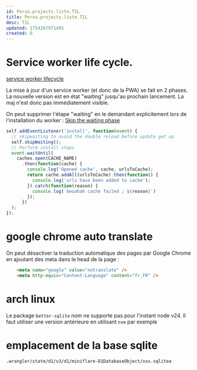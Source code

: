 ```yaml
---
id: Perso.projects.liste.TIL
title: Perso.projects.liste.TIL
desc: TIL
updated: 1754287971491
created: 0
---
```

# Service worker life cycle.

[service worker lifecycle](https://web.dev/articles/service-worker-lifecycle?hl=fr)

La mise à jour d'un service worker (et donc de la PWA) se fait en 2 phases. La nouvelle version est en état "waiting" jusqu'au prochain lancement. La maj n'est donc pas immédiatement visible.

On peut supprimer l'étape "waiting" en le demandant explicitement lors de l'installation du worker : [Skip the waiting phase](https://web.dev/articles/service-worker-lifecycle?hl=fr#skip_the_waiting_phase)

```js
self.addEventListener('install', function(event) {
  // skipwaiting to avoid the double reload before update get up 
  self.skipWaiting();
  // Perform install steps
  event.waitUntil(
    caches.open(CACHE_NAME)
      .then(function(cache) {
        console.log('Opened cache', cache, urlsToCache);
        return cache.addAll(urlsToCache).then(function() {
          console.log('urls have been added to cache');
        }).catch(function(reason) {
          console.log(`beuahah cache failed ; ${reason}`)
        });
      })
  );
});
```

 

# google chrome auto translate

On peut désactiver la traduction automatique des pages par Google Chrome en ajoutant des meta dans le head de la page : 

```html
	<meta name="google" value="notranslate" />
	<meta http-equiv="Content-Language" content="fr_FR" />
```

# arch linux

Le package `better-sqlite` nom ne supporte pas pour l'instant node v24. Il faut utiliser une version antérieure en utilisant `nvm` par exemple

# emplacement de la base sqlite 

`.wrangler/state/d1/v3/d1/miniflare-D1DatabaseObject/xxx.sqlitea`
